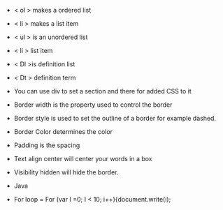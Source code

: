 - < ol > makes a ordered list
- < li > makes a list item
- < ul > is an unordered list
- < li > list item
- < Dl >is definition list
- < Dt > definition term
- You can use div to set a section and there for added CSS to it
- Border width is the property used to control the border
- Border style is used to set the outline of a border for example dashed.
- Border Color determines the color
- Padding is the spacing
- Text align center will center your words in a box
- Visibility hidden will hide the border.
- Java

- For loop = For (var I =0; I < 10; i++){document.write(i); 
